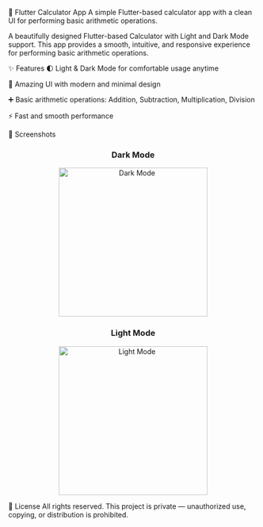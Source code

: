 📱 Flutter Calculator App
A simple Flutter-based calculator app with a clean UI for performing basic arithmetic operations.

A beautifully designed Flutter-based Calculator with Light and Dark Mode support.
This app provides a smooth, intuitive, and responsive experience for performing basic arithmetic operations.

✨ Features
🌓 Light & Dark Mode for comfortable usage anytime

🎨 Amazing UI with modern and minimal design

➕ Basic arithmetic operations: Addition, Subtraction, Multiplication, Division

⚡ Fast and smooth performance

📸 Screenshots

<h3 align="center">Dark Mode</h3>
<p align="center">
  <img src="https://github.com/user-attachments/assets/91b98b76-bfa7-4d32-89c2-900e7121e722" alt="Dark Mode" width="300">
</p>

<h3 align="center">Light Mode</h3>
<p align="center">
  <img src="https://github.com/user-attachments/assets/8ddb0bf8-10a7-46d5-842a-5f4caa23569a" alt="Light Mode" width="300">
</p>

📜 License
All rights reserved. This project is private — unauthorized use, copying, or distribution is prohibited.

